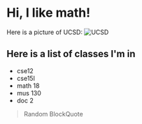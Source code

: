 # Hi, I like math!

Here is a picture of UCSD:
![UCSD](https://library.ucsd.edu/news-events/wp-content/uploads/2020/08/Library-Blog-Post-Feature-1920x1080-50th-1.jpg)

## Here is a list of classes I'm in
* cse12
* cse15l
* math 18
* mus 130
* doc 2

> Random BlockQuote
